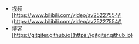 - 视频  
[https://www.bilibili.com/video/av25227554/](https://www.bilibili.com/video/av25227554/)
- 博客  
[https://gitgiter.github.io](https://gitgiter.github.io)